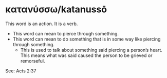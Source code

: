 # κατανύσσω/katanussō
This word is an action. It is a verb.
* This word can mean to pierce through something.
* This word can mean to do something that is in some way like piercing through something.
    * This is used to talk about something said piercing a person’s heart. This means what was said caused the person to be grieved or remorseful.

See: Acts 2:37
